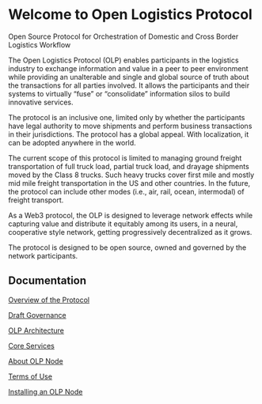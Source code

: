 # Welcome to Open Logistics Protocol

Open Source Protocol for Orchestration of Domestic and Cross Border Logistics Workflow

The Open Logistics Protocol (OLP) enables participants in the logistics industry to exchange information and value in a peer to peer environment while providing an unalterable and single and global source of truth about the transactions for all parties involved. It allows the participants and their systems to virtually “fuse” or “consolidate”  information silos to build innovative services. 

The protocol is an inclusive one, limited only by whether the participants have legal authority to move shipments and perform business transactions in their jurisdictions. The protocol has a global appeal. With localization, it can be adopted anywhere in the world.   

The current scope of this protocol is limited to managing ground freight transportation of full truck load, partial truck load, and drayage shipments moved by the Class 8 trucks. Such heavy trucks cover first mile and mostly mid mile freight transportation in the US and other countries. In the future, the protocol can include other modes (i.e., air, rail, ocean, intermodal) of freight transport. 

As a Web3 protocol, the OLP is designed to leverage network effects while capturing value and distribute it equitably among its users, in a neural, cooperative style network, getting progressively decentralized as it grows. 

The protocol is designed to be open source, owned and governed by the network participants. 


## Documentation

[Overview of the Protocol]()

[Draft Governance]()

[OLP Architecture](overview/architecture.md)

[Core Services](overview/coreservices.md)

[About OLP Node](aboutOLPNode.md)

[Terms of Use](termsOfUse.md)

[Installing an OLP Node]()
